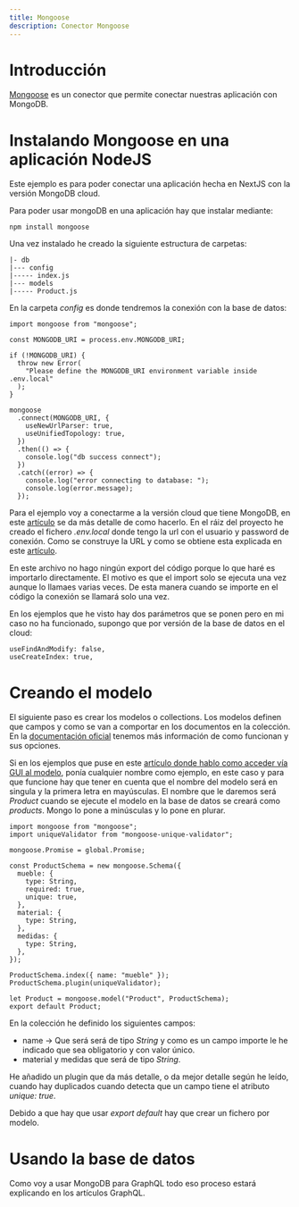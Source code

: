 ```yaml
---
title: Mongoose
description: Conector Mongoose
---
```


# Introducción

[Mongoose](https://mongoosejs.com/) es un conector que permite conectar nuestras aplicación con MongoDB. 

# Instalando Mongoose en una aplicación NodeJS

Este ejemplo es para poder conectar una aplicación hecha en NextJS con la versión MongoDB cloud. 

Para poder usar mongoDB en una aplicación hay que instalar mediante:

```tpl
npm install mongoose
```

Una vez instalado he creado la siguiente estructura de carpetas:

```tpl
|- db
|--- config
|----- index.js
|--- models
|----- Product.js
```

En la carpeta *config* es donde tendremos la conexión con la base de datos:

```tpl
import mongoose from "mongoose";

const MONGODB_URI = process.env.MONGODB_URI;

if (!MONGODB_URI) {
  throw new Error(
    "Please define the MONGODB_URI environment variable inside .env.local"
  );
}

mongoose
  .connect(MONGODB_URI, {
    useNewUrlParser: true,
    useUnifiedTopology: true,
  })
  .then(() => {
    console.log("db success connect");
  })
  .catch((error) => {
    console.log("error connecting to database: ");
    console.log(error.message);
  });
```
Para el ejemplo voy a conectarme a la versión cloud que tiene MongoDB, en este [artículo](https://irodrigob.github.io/docs/mongodb/cloud/) se da más detalle de como hacerlo. En el ráiz del proyecto he creado el fichero *.env.local* donde tengo la url con el usuario y password de conexión.  Como se construye la URL y como se obtiene esta explicada en este [artículo](https://irodrigob.github.io/docs/mongodb/cloud/gui_accesocloud/).

En este archivo no hago ningún export del código porque lo que haré es importarlo directamente. El motivo es que el import solo se ejecuta una vez aunque lo llamaes varias veces. De esta manera cuando se importe en el código la conexión se llamará solo una vez.

En los ejemplos que he visto hay dos parámetros que se ponen pero en mi caso no ha funcionado, supongo que por versión de la base de datos en el cloud:

```
useFindAndModify: false,
useCreateIndex: true,
```    

# Creando el modelo

El siguiente paso es crear los modelos o collections. Los modelos definen que campos y como se van a comportar en los documentos en la colección. En la [documentación oficial](https://mongoosejs.com/docs/guide.html#schemas) tenemos más información de como funcionan y sus opciones. 

Si en los ejemplos que puse en este [artículo donde hablo como acceder vía GUI al modelo](https://irodrigob.github.io/docs/mongodb/cloud/gui_accesocloud/), ponía cualquier nombre como ejemplo, en este caso y para que funcione hay que tener en cuenta que el nombre del modelo será en singula y la primera letra en mayúsculas. El nombre que le daremos será *Product* cuando se ejecute el modelo en la base de datos se creará como *products*. Mongo lo pone a minúsculas y lo pone en plurar.

```tpl
import mongoose from "mongoose";
import uniqueValidator from "mongoose-unique-validator";

mongoose.Promise = global.Promise;

const ProductSchema = new mongoose.Schema({
  mueble: {
    type: String,
    required: true,
    unique: true,
  },
  material: {
    type: String,
  },
  medidas: {
    type: String,
  },
});

ProductSchema.index({ name: "mueble" });
ProductSchema.plugin(uniqueValidator);

let Product = mongoose.model("Product", ProductSchema);
export default Product;

```

En la colección he definido los siguientes campos:

* name -> Que será será de tipo *String* y como es un campo importe le he indicado que sea obligatorio y con valor único. 
* material y medidas que será de tipo *String*.

He añadido un plugin que da más detalle, o da mejor detalle según he leído, cuando hay duplicados cuando detecta que un campo tiene el atributo *unique: true*.

Debido a que hay que usar *export default* hay que crear un fichero por modelo.

# Usando la base de datos

Como voy a usar MongoDB para GraphQL todo eso proceso estará explicando en los artículos GraphQL.
